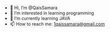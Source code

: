 - 👋 Hi, I’m @QaisSamara
- 👀 I’m interested in learning programming
- 🌱 I’m currently learning JAVA
- 📫 How to reach me: 1qaissamara@gmail.com


<!---
QaisSamara/QaisSamara is a ✨ special ✨ repository because its `README.md` (this file) appears on your GitHub profile.
You can click the Preview link to take a look at your changes.
--->
